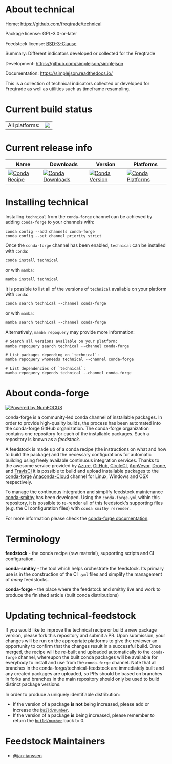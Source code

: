 About technical
===============

Home: https://github.com/freqtrade/technical

Package license: GPL-3.0-or-later

Feedstock license: [BSD-3-Clause](https://github.com/conda-forge/technical-feedstock/blob/main/LICENSE.txt)

Summary: Different indicators developed or collected for the Freqtrade

Development: https://github.com/simplejson/simplejson

Documentation: https://simplejson.readthedocs.io/

This is a collection of technical indicators collected or developed
for Freqtrade as well as utilities such as timeframe resampling.


Current build status
====================


<table><tr><td>All platforms:</td>
    <td>
      <a href="https://dev.azure.com/conda-forge/feedstock-builds/_build/latest?definitionId=14047&branchName=main">
        <img src="https://dev.azure.com/conda-forge/feedstock-builds/_apis/build/status/technical-feedstock?branchName=main">
      </a>
    </td>
  </tr>
</table>

Current release info
====================

| Name | Downloads | Version | Platforms |
| --- | --- | --- | --- |
| [![Conda Recipe](https://img.shields.io/badge/recipe-technical-green.svg)](https://anaconda.org/conda-forge/technical) | [![Conda Downloads](https://img.shields.io/conda/dn/conda-forge/technical.svg)](https://anaconda.org/conda-forge/technical) | [![Conda Version](https://img.shields.io/conda/vn/conda-forge/technical.svg)](https://anaconda.org/conda-forge/technical) | [![Conda Platforms](https://img.shields.io/conda/pn/conda-forge/technical.svg)](https://anaconda.org/conda-forge/technical) |

Installing technical
====================

Installing `technical` from the `conda-forge` channel can be achieved by adding `conda-forge` to your channels with:

```
conda config --add channels conda-forge
conda config --set channel_priority strict
```

Once the `conda-forge` channel has been enabled, `technical` can be installed with `conda`:

```
conda install technical
```

or with `mamba`:

```
mamba install technical
```

It is possible to list all of the versions of `technical` available on your platform with `conda`:

```
conda search technical --channel conda-forge
```

or with `mamba`:

```
mamba search technical --channel conda-forge
```

Alternatively, `mamba repoquery` may provide more information:

```
# Search all versions available on your platform:
mamba repoquery search technical --channel conda-forge

# List packages depending on `technical`:
mamba repoquery whoneeds technical --channel conda-forge

# List dependencies of `technical`:
mamba repoquery depends technical --channel conda-forge
```


About conda-forge
=================

[![Powered by
NumFOCUS](https://img.shields.io/badge/powered%20by-NumFOCUS-orange.svg?style=flat&colorA=E1523D&colorB=007D8A)](https://numfocus.org)

conda-forge is a community-led conda channel of installable packages.
In order to provide high-quality builds, the process has been automated into the
conda-forge GitHub organization. The conda-forge organization contains one repository
for each of the installable packages. Such a repository is known as a *feedstock*.

A feedstock is made up of a conda recipe (the instructions on what and how to build
the package) and the necessary configurations for automatic building using freely
available continuous integration services. Thanks to the awesome service provided by
[Azure](https://azure.microsoft.com/en-us/services/devops/), [GitHub](https://github.com/),
[CircleCI](https://circleci.com/), [AppVeyor](https://www.appveyor.com/),
[Drone](https://cloud.drone.io/welcome), and [TravisCI](https://travis-ci.com/)
it is possible to build and upload installable packages to the
[conda-forge](https://anaconda.org/conda-forge) [Anaconda-Cloud](https://anaconda.org/)
channel for Linux, Windows and OSX respectively.

To manage the continuous integration and simplify feedstock maintenance
[conda-smithy](https://github.com/conda-forge/conda-smithy) has been developed.
Using the ``conda-forge.yml`` within this repository, it is possible to re-render all of
this feedstock's supporting files (e.g. the CI configuration files) with ``conda smithy rerender``.

For more information please check the [conda-forge documentation](https://conda-forge.org/docs/).

Terminology
===========

**feedstock** - the conda recipe (raw material), supporting scripts and CI configuration.

**conda-smithy** - the tool which helps orchestrate the feedstock.
                   Its primary use is in the construction of the CI ``.yml`` files
                   and simplify the management of *many* feedstocks.

**conda-forge** - the place where the feedstock and smithy live and work to
                  produce the finished article (built conda distributions)


Updating technical-feedstock
============================

If you would like to improve the technical recipe or build a new
package version, please fork this repository and submit a PR. Upon submission,
your changes will be run on the appropriate platforms to give the reviewer an
opportunity to confirm that the changes result in a successful build. Once
merged, the recipe will be re-built and uploaded automatically to the
`conda-forge` channel, whereupon the built conda packages will be available for
everybody to install and use from the `conda-forge` channel.
Note that all branches in the conda-forge/technical-feedstock are
immediately built and any created packages are uploaded, so PRs should be based
on branches in forks and branches in the main repository should only be used to
build distinct package versions.

In order to produce a uniquely identifiable distribution:
 * If the version of a package **is not** being increased, please add or increase
   the [``build/number``](https://docs.conda.io/projects/conda-build/en/latest/resources/define-metadata.html#build-number-and-string).
 * If the version of a package **is** being increased, please remember to return
   the [``build/number``](https://docs.conda.io/projects/conda-build/en/latest/resources/define-metadata.html#build-number-and-string)
   back to 0.

Feedstock Maintainers
=====================

* [@jan-janssen](https://github.com/jan-janssen/)

